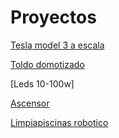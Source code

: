 # Proyectos

[Tesla model 3 a escala](https://github.com/javacasm/TeslaM3)

[Toldo domotizado](https://github.com/javacasm/ToldoControlDomotico)

[Leds 10-100w]

[Ascensor](https://github.com/javacasm/AscensorBot)

[Limpiapiscinas robotico](https://github.com/javacasm/LimpiapiscinasBot)
